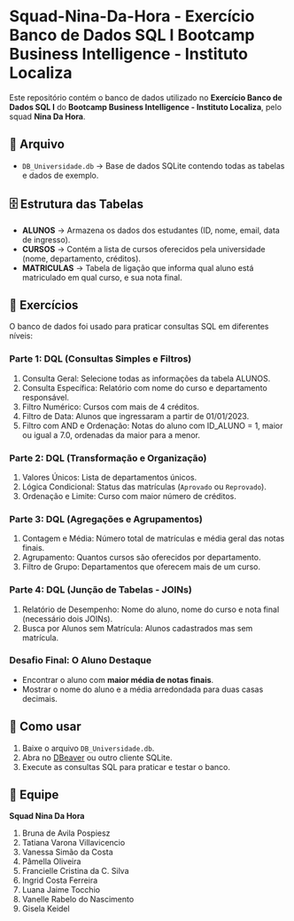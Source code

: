 # Squad-Nina-Da-Hora - Exercício Banco de Dados SQL I   Bootcamp Business Intelligence - Instituto Localiza
Este repositório contém o banco de dados utilizado no **Exercício Banco de Dados SQL I** do **Bootcamp Business Intelligence - Instituto Localiza**, pelo squad **Nina Da Hora**.

## 📂 Arquivo
- `DB_Universidade.db` → Base de dados SQLite contendo todas as tabelas e dados de exemplo.

## 🗄️ Estrutura das Tabelas
- **ALUNOS** → Armazena os dados dos estudantes (ID, nome, email, data de ingresso).  
- **CURSOS** → Contém a lista de cursos oferecidos pela universidade (nome, departamento, créditos).  
- **MATRICULAS** → Tabela de ligação que informa qual aluno está matriculado em qual curso, e sua nota final.  

## 📝 Exercícios
O banco de dados foi usado para praticar consultas SQL em diferentes níveis:
### Parte 1: DQL (Consultas Simples e Filtros)
1. Consulta Geral: Selecione todas as informações da tabela ALUNOS.  
2. Consulta Específica: Relatório com nome do curso e departamento responsável.  
3. Filtro Numérico: Cursos com mais de 4 créditos.  
4. Filtro de Data: Alunos que ingressaram a partir de 01/01/2023.  
5. Filtro com AND e Ordenação: Notas do aluno com ID_ALUNO = 1, maior ou igual a 7.0, ordenadas da maior para a menor.

### Parte 2: DQL (Transformação e Organização)
1. Valores Únicos: Lista de departamentos únicos.  
2. Lógica Condicional: Status das matrículas (`Aprovado` ou `Reprovado`).  
3. Ordenação e Limite: Curso com maior número de créditos.

### Parte 3: DQL (Agregações e Agrupamentos)
1. Contagem e Média: Número total de matrículas e média geral das notas finais.  
2. Agrupamento: Quantos cursos são oferecidos por departamento.  
3. Filtro de Grupo: Departamentos que oferecem mais de um curso.

### Parte 4: DQL (Junção de Tabelas - JOINs)
1. Relatório de Desempenho: Nome do aluno, nome do curso e nota final (necessário dois JOINs).  
2. Busca por Alunos sem Matrícula: Alunos cadastrados mas sem matrícula.

### Desafio Final: O Aluno Destaque
- Encontrar o aluno com **maior média de notas finais**.  
- Mostrar o nome do aluno e a média arredondada para duas casas decimais.  

## 🚀 Como usar
1. Baixe o arquivo `DB_Universidade.db`.  
2. Abra no [DBeaver](https://dbeaver.io/) ou outro cliente SQLite.  
3. Execute as consultas SQL para praticar e testar o banco.

## 👥 Equipe
**Squad Nina Da Hora**  
1. Bruna  de Avila Pospiesz
2. Tatiana Varona Villavicencio
3. Vanessa Simão da Costa
4. Pâmella Oliveira
5. Francielle Cristina da C. Silva
6. Ingrid Costa Ferreira
7. Luana Jaime Tocchio
8. Vanelle Rabelo do Nascimento
9. Gisela Keidel
